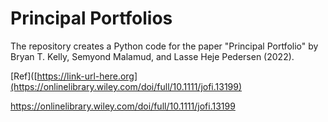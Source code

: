 # Principal Portfolios

The repository creates a Python code for the paper "Principal Portfolio" by Bryan T. Kelly, Semyond Malamud, and Lasse Heje Pedersen (2022). 

[Ref]([https://link-url-here.org](https://onlinelibrary.wiley.com/doi/full/10.1111/jofi.13199)

https://onlinelibrary.wiley.com/doi/full/10.1111/jofi.13199
